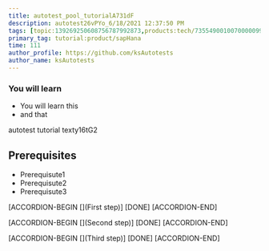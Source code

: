 ```yaml
---
title: autotest_pool_tutorialA731dF
description: autotest26vPYo_6/18/2021 12:37:50 PM
tags: [topic:139269250608756787992873,products:tech/73554900100700000996,tutorial:experience/advanced]
primary_tag: tutorial:product/sapHana
time: 111
author_profile: https://github.com/ksAutotests
author_name: ksAutotests
---
```

### You will learn
- You will learn this
- and that

autotest tutorial texty16tG2

## Prerequisites
- Prerequisute1
- Prerequisute2
- Prerequisute3

[ACCORDION-BEGIN [](First step)]
[DONE]
[ACCORDION-END]

[ACCORDION-BEGIN [](Second step)]
[DONE]
[ACCORDION-END]

[ACCORDION-BEGIN [](Third step)]
[DONE]
[ACCORDION-END]


